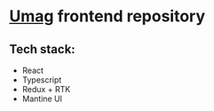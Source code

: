
# [Umag](https://umag.kz) frontend repository

## Tech stack:
* React
* Typescript
* Redux + RTK
* Mantine UI

